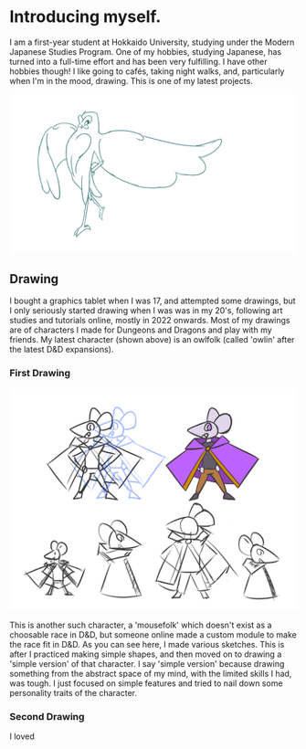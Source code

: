 # Introducing myself.
I am a first-year student at Hokkaido University, studying under the Modern Japanese Studies Program. One of my hobbies, studying Japanese, has turned into a full-time effort and has been very fulfilling. I have other hobbies though! I like going to cafés, taking night walks, and, particularly when I'm in the mood, drawing. This is one of my latest projects.

![image](/img/latest.png)

## Drawing

I bought a graphics tablet when I was 17, and attempted some drawings, but I only seriously started drawing when I was was in my 20's, following art studies and tutorials online, mostly in 2022 onwards. Most of my drawings are of characters I made for Dungeons and Dragons and play with my friends. My latest character (shown above) is an owlfolk (called 'owlin' after the latest D&D expansions).

### First Drawing

![image](/img/first.png)

This is another such character, a 'mousefolk' which doesn't exist as a choosable race in D&D, but someone online made a custom module to make the race fit in D&D. As you can see here, I made various sketches. This is after I practiced making simple shapes, and then moved on to drawing a 'simple version' of that character. I say 'simple version' because drawing something from the abstract space of my mind, with the limited skills I had, was tough. I just focused on simple features and tried to nail down some personality traits of the character.

### Second Drawing

I loved